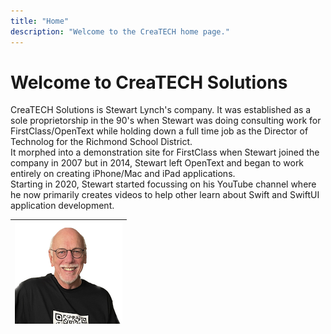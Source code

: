 ```yaml
---
title: "Home" 
description: "Welcome to the CreaTECH home page." 
---
```


# Welcome to CreaTECH Solutions

CreaTECH Solutions is Stewart Lynch's company.  It was established as a sole proprietorship in the 90's when Stewart was doing consulting work for FirstClass/OpenText while holding down a full time job as the Director of Technolog for the Richmond School District.<br/>It morphed into a demonstration site for FirstClass when Stewart joined the company in 2007 but in 2014, Stewart left OpenText and began to work entirely on creating iPhone/Mac and iPad applications.  <br/>Starting in 2020, Stewart started focussing on his YouTube channel where he now primarily creates videos to help other learn about Swift and SwiftUI application development.

| ![Stewart](./assets/Stewart.png) |
| -------------------------------- |

